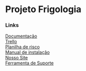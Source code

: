 <h1>Projeto Frigologia</h1>

<h3> Links </h3>

[Documentação](https://drive.google.com/file/d/1u-F0v7S44Xu8jxVvZmO-r79BB205L9jQ/view?usp=sharing)
<br>
[Trello](https://trello.com/b/gR2WBj44/frigologia-sprint-3)
<br>
[Planilha de risco]( https://drive.google.com/file/d/1EFss4M7-1H3Zbjj2WxM2H_bS8Mgp6OqX/view?usp=sharing)
<br>
[Manual de instalação](https://drive.google.com/file/d/1JZHhDVzBfYAyaU0-2Sih3iHnvmh2olNJ/view?usp=sharing)
<br>
[Nosso Site](https://frigologia.azurewebsites.net/)
<br>
[Ferramenta de Suporte](https://atendimentofrigologia.freshdesk.com/a/tickets/filters/all_tickets)

